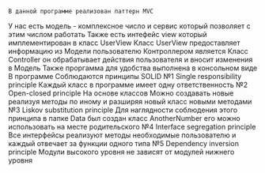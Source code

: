     В данной программе реализован паттерн MVC
У нас есть модель - комплексное число и сервис который позволяет с этим числом работать
Также есть интефейс view который имплементирован в класс UserView 
Класс UserView предоставляет информацию из Модели пользователю
Контроллером является Класс Controller он обрабатывает действия пользователя и вносит изменения в Модель
Также проргамма для удобства выполнена в консольном виде
В программе Соблюдаются принципы SOLID 
№1 Single responsibility principle 
Каждый класс в программе имеет одну ответственность
№2 Open-closed principle 
На основе классов Можно создавать новые реализуя методы по иному и разширяя новый класс новыми методами
№3 Liskov substitution principle 
Для наглядности соблюдения этого принципа в папке Data был создан класс AnotherNumber его можно использовать на месте 
родительского
№4 Interface segregation principle
Все интерфейсы реализуют методы необходимые пользователю и каждый отвечает за функции одного типа
№5 Dependency inversion principle
Модули высокого уровня не зависят от модулей нижнего уровня 

